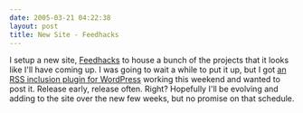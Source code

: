 ```yaml
---
date: 2005-03-21 04:22:38
layout: post
title: New Site - Feedhacks
---
```


I setup a new site, [Feedhacks](http://www.feedhacks.com/blog/) to house a bunch of the projects that it looks like I'll have coming up. I was going to wait a while to put it up, but I got [an RSS inclusion plugin for WordPress](http://www.feedhacks.com/blog/?p=4) working this weekend and wanted to post it. Release early, release often. Right? Hopefully I'll be evolving and adding to the site over the new few weeks, but no promise on that schedule.

